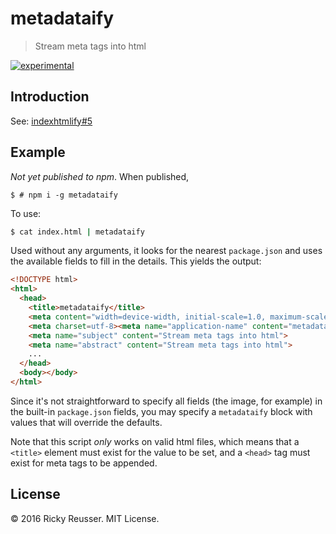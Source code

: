 # metadataify

> Stream meta tags into html

[![experimental][stability-experimental]][stability-url]
<!--[![Build Status][travis-image]][travis-url]-->
<!--[![npm version][npm-image]][npm-url]-->
<!--[![Dependency Status][david-dm-image]][david-dm-url]-->
<!--[![Semistandard Style][semistandard-image]][semistandard-url]-->


## Introduction

See: [indexhtmlify#5](https://github.com/dominictarr/indexhtmlify/issues/5)

## Example

*Not yet published to npm*. When published,

```
$ # npm i -g metadataify 
```

To use:

```bash
$ cat index.html | metadataify
```

Used without any arguments, it looks for the nearest `package.json` and uses the available fields to fill in the details. This yields the output:

```html
<!DOCTYPE html>
<html>
  <head>
    <title>metadataify</title>
    <meta content="width=device-width, initial-scale=1.0, maximum-scale=1.0, user-scalable=0" name="viewport" />
    <meta charset=utf-8><meta name="application-name" content="metadataify">
    <meta name="subject" content="Stream meta tags into html">
    <meta name="abstract" content="Stream meta tags into html">
    ...
  </head>
  <body></body>
</html>
```

Since it's not straightforward to specify all fields (the image, for example) in the built-in `package.json` fields, you may specify a `metadataify` block with values that will override the defaults.

Note that this script *only* works on valid html files, which means that a `<title>` element must exist for the value to be set, and a `<head>` tag must exist for meta tags to be appended.

## License

&copy; 2016 Ricky Reusser. MIT License.

<!-- BADGES -->

[travis-image]: https://travis-ci.org/rreusser/metadataify.svg?branch=master
[travis-url]: https://travis-ci.org//metadataify

[npm-image]: https://badge.fury.io/js/metadataify.svg
[npm-url]: https://npmjs.org/package/metadataify

[david-dm-image]: https://david-dm.org/rreusser/metadataify.svg?theme=shields.io
[david-dm-url]: https://david-dm.org/rreusser/metadataify

[semistandard-image]: https://img.shields.io/badge/code%20style-semistandard-brightgreen.svg?style=flat-square
[semistandard-url]: https://github.com/Flet/semistandard

<!-- see stability badges at: https://github.com/badges/stability-badges -->
[stability-url]: https://github.com/badges/stability-badges
[stability-deprecated]: http://badges.github.io/stability-badges/dist/deprecated.svg
[stability-experimental]: http://badges.github.io/stability-badges/dist/experimental.svg
[stability-unstable]: http://badges.github.io/stability-badges/dist/unstable.svg
[stability-stable]: http://badges.github.io/stability-badges/dist/stable.svg
[stability-frozen]: http://badges.github.io/stability-badges/dist/frozen.svg
[stability-locked]: http://badges.github.io/stability-badges/dist/locked.svg
